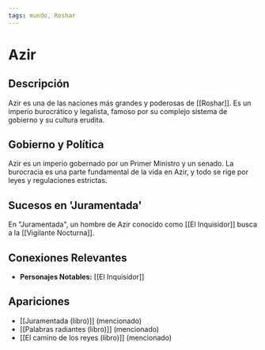 ```yaml
---
tags: mundo, Roshar
---
```


# Azir

## Descripción
Azir es una de las naciones más grandes y poderosas de [[Roshar]]. Es un imperio burocrático y legalista, famoso por su complejo sistema de gobierno y su cultura erudita.

## Gobierno y Política
Azir es un imperio gobernado por un Primer Ministro y un senado. La burocracia es una parte fundamental de la vida en Azir, y todo se rige por leyes y regulaciones estrictas.

## Sucesos en 'Juramentada'
En "Juramentada", un hombre de Azir conocido como [[El Inquisidor]] busca a la [[Vigilante Nocturna]].

## Conexiones Relevantes
* **Personajes Notables:** [[El Inquisidor]]

## Apariciones
* [[Juramentada (libro)]] (mencionado)
* [[Palabras radiantes (libro)]] (mencionado)
* [[El camino de los reyes (libro)]] (mencionado)
